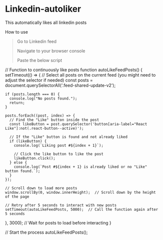 # Linkedin-autoliker
This automatically likes all linkedin posts 

How to use
> Go to Linkedin feed
> 
>
> Navigate to your browser console
>
> Paste the below script

// Function to continuously like posts
function autoLikeFeedPosts() {
  setTimeout(() => {
    // Select all posts on the current feed (you might need to adjust the selector if needed)
    const posts = document.querySelectorAll('.feed-shared-update-v2');

    if (posts.length === 0) {
      console.log("No posts found.");
      return;
    }

    posts.forEach((post, index) => {
      // Find the "Like" button inside the post
      const likeButton = post.querySelector('button[aria-label="React Like"]:not(.react-button--active)');
      
      // If the "Like" button is found and not already liked
      if (likeButton) {
        console.log(`Liking post #${index + 1}`);

        // Click the like button to like the post
        likeButton.click();
      } else {
        console.log(`Post #${index + 1} is already liked or no "Like" button found.`);
      }
    });

    // Scroll down to load more posts
    window.scrollBy(0, window.innerHeight);  // Scroll down by the height of the page

    // Retry after 5 seconds to interact with new posts
    setTimeout(autoLikeFeedPosts, 5000);  // Call the function again after 5 seconds
  }, 3000);  // Wait for posts to load before interacting
}

// Start the process
autoLikeFeedPosts();
